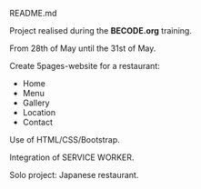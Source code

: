 README.md

Project realised during the **BECODE.org** training. 

From 28th of May until the 31st of May. 

Create 5pages-website for a restaurant:  
* Home
* Menu
* Gallery
* Location
* Contact  

Use of HTML/CSS/Bootstrap.   

Integration of SERVICE WORKER.

Solo project: Japanese restaurant. 